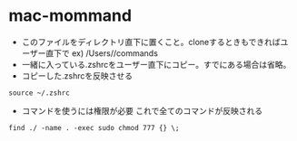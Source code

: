 # mac-mommand
- このファイルをディレクトリ直下に置くこと。cloneするときもできればユーザー直下で ex) /Users/<username>/commands
- 一緒に入っている.zshrcをユーザー直下にコピー。すでにある場合は省略。
 - コピーした.zshrcを反映させる
  ```
  source ~/.zshrc
  ```
  
 - コマンドを使うには権限が必要 これで全てのコマンドが反映される
  ```
  find ./ -name . -exec sudo chmod 777 {} \;
  ```

